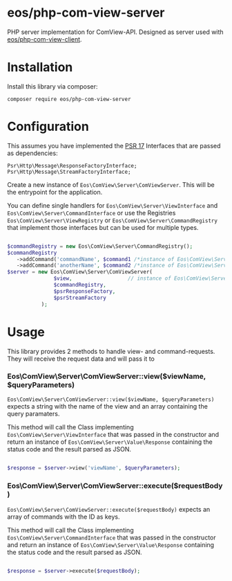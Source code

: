 # eos/php-com-view-server

PHP server implementation for ComView-API. Designed as server used with [eos/php-com-view-client](https://github.com/eosnewmedia/php-com-view-client).

# Installation

Install this library via composer:

    composer require eos/php-com-view-server
    
 # Configuration
 
 This assumes you have implemented the [PSR 17](https://www.php-fig.org/psr/psr-17) Interfaces that are passed as dependencies:
 
    Psr\Http\Message\ResponseFactoryInterface;
    Psr\Http\Message\StreamFactoryInterface;
    
 Create a new instance of `Eos\ComView\Server\ComViewServer`. This will be the entrypoint for the application.
 
 You can define single handlers for `Eos\ComView\Server\ViewInterface` and `Eos\ComView\Server\CommandInterface` or use the Registries `Eos\ComView\Server\ViewRegistry` or `Eos\ComView\Server\CommandRegistry` that implement those interfaces but can be used for multiple types.
 
 ```php

 $commandRegistry = new Eos\ComView\Server\CommandRegistry();
 $commandRegistry
    ->addCommand('commandName', $command1 /*instance of Eos\ComView\Server\CommandInterface*/)
    ->addCommand('anotherName', $command2 /*instance of Eos\ComView\Server\CommandInterface*/);
$server = new Eos\ComView\Server\ComViewServer(
                $view,                  // instance of Eos\ComView\Server\ViewInterface
                $commandRegistry,       
                $psrResponseFactory, 
                $psrStreamFactory
            );
```

# Usage

This library provides 2 methods to handle view- and command-requests. They will receive the request data and will pass it to

### Eos\ComView\Server\ComViewServer::view($viewName, $queryParameters)

`Eos\ComView\Server\ComViewServer::view($viewName, $queryParameters)` expects a string with the name of the view and an array containing the query paramaters.

This method will call the Class implementing `Eos\ComView\Server\ViewInterface` that was passed in the constructor and return an instance of `Eos\ComView\Server\Value\Response` containing the status code and the result parsed as JSON.

 ```php

 $response = $server->view('viewName', $queryParameters);
```


### Eos\ComView\Server\ComViewServer::execute($requestBody)

`Eos\ComView\Server\ComViewServer::execute($requestBody)` expects an array of commands with the ID as keys.

This method will call the Class implementing `Eos\ComView\Server\CommandInterface` that was passed in the constructor and return an instance of `Eos\ComView\Server\Value\Response` containing the status code and the result parsed as JSON.

 ```php

 $response = $server->execute($requestBody);
```

